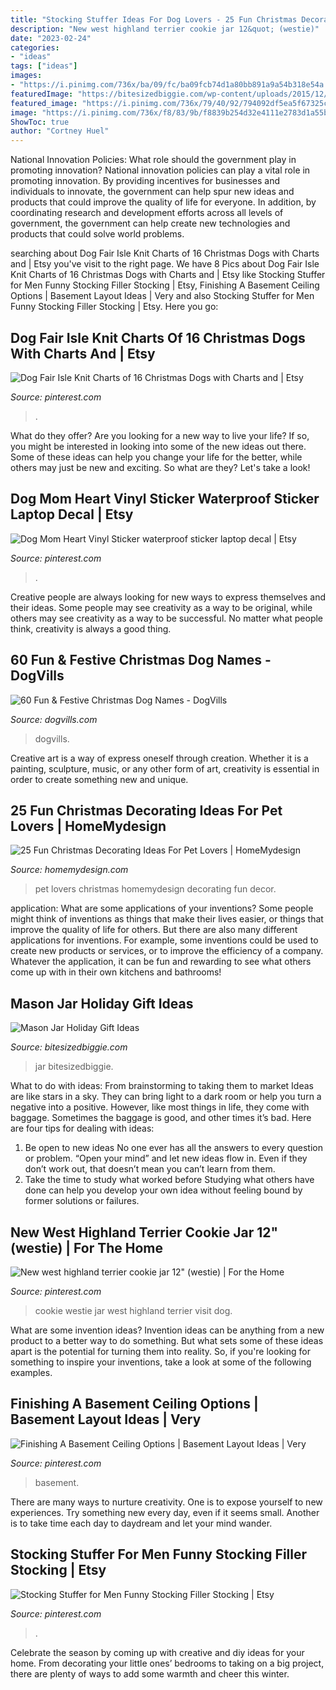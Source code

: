 ```yaml
---
title: "Stocking Stuffer Ideas For Dog Lovers - 25 Fun Christmas Decorating Ideas For Pet Lovers"
description: "New west highland terrier cookie jar 12&quot; (westie)"
date: "2023-02-24"
categories:
- "ideas"
tags: ["ideas"]
images:
- "https://i.pinimg.com/736x/ba/09/fc/ba09fcb74d1a80bb891a9a54b318e54a.jpg"
featuredImage: "https://bitesizedbiggie.com/wp-content/uploads/2015/12/DIY-Mason-Jar-Gift-Ideas-all-easily-DIY-able.jpg"
featured_image: "https://i.pinimg.com/736x/79/40/92/794092df5ea5f67325ccdc0712bc516a.jpg"
image: "https://i.pinimg.com/736x/f8/83/9b/f8839b254d32e4111e2783d1a55b26e5.jpg"
ShowToc: true
author: "Cortney Huel"
---
```



National Innovation Policies: What role should the government play in promoting innovation?
National innovation policies can play a vital role in promoting innovation. By providing incentives for businesses and individuals to innovate, the government can help spur new ideas and products that could improve the quality of life for everyone. In addition, by coordinating research and development efforts across all levels of government, the government can help create new technologies and products that could solve world problems.

	

		
searching about Dog Fair Isle Knit Charts of 16 Christmas Dogs with Charts and | Etsy you've visit to the right page. We have 8 Pics about Dog Fair Isle Knit Charts of 16 Christmas Dogs with Charts and | Etsy like Stocking Stuffer for Men Funny Stocking Filler Stocking | Etsy, Finishing A Basement Ceiling Options | Basement Layout Ideas | Very and also Stocking Stuffer for Men Funny Stocking Filler Stocking | Etsy. Here you go:
		
    
## Dog Fair Isle Knit Charts Of 16 Christmas Dogs With Charts And | Etsy

<img loading=lazy src="https://i.pinimg.com/736x/79/40/92/794092df5ea5f67325ccdc0712bc516a.jpg" onerror="this.onerror=null;this.src='https://tse2.mm.bing.net/th?id=OIP.S66BDYrmrBGPmBa67Grn6gHaHa&amp;pid=15.1';" alt="Dog Fair Isle Knit Charts of 16 Christmas Dogs with Charts and | Etsy">

_Source: pinterest.com_

>. 

	

What do they offer?
Are you looking for a new way to live your life? If so, you might be interested in looking into some of the new ideas out there. Some of these ideas can help you change your life for the better, while others may just be new and exciting. So what are they? Let's take a look!

    
## Dog Mom Heart Vinyl Sticker Waterproof Sticker Laptop Decal | Etsy

<img loading=lazy src="https://i.pinimg.com/736x/ba/09/fc/ba09fcb74d1a80bb891a9a54b318e54a.jpg" onerror="this.onerror=null;this.src='https://tse3.mm.bing.net/th?id=OIP.0eh6Oi57N0lRUq6Kpyj4VwHaHa&amp;pid=15.1';" alt="Dog Mom Heart Vinyl Sticker waterproof sticker laptop decal | Etsy">

_Source: pinterest.com_

>. 

	

Creative people are always looking for new ways to express themselves and their ideas. Some people may see creativity as a way to be original, while others may see creativity as a way to be successful. No matter what people think, creativity is always a good thing.

    
## 60 Fun &amp; Festive Christmas Dog Names - DogVills

<img loading=lazy src="https://www.dogvills.com/wp-content/uploads/2019/11/Best-Christmas-Dog-Names-f.jpg" onerror="this.onerror=null;this.src='https://tse4.mm.bing.net/th?id=OIP.c2vAFFQOyZbMbX9IgUC0oQHaE8&amp;pid=15.1';" alt="60 Fun &amp; Festive Christmas Dog Names - DogVills">

_Source: dogvills.com_

>dogvills. 

	

Creative art is a way of express oneself through creation. Whether it is a painting, sculpture, music, or any other form of art, creativity is essential in order to create something new and unique.

    
## 25 Fun Christmas Decorating Ideas For Pet Lovers | HomeMydesign

<img loading=lazy src="http://homemydesign.com/wp-content/uploads/2019/11/adorable-holiday-christmas-decor-for-pet-lovers.jpg" onerror="this.onerror=null;this.src='https://tse4.mm.bing.net/th?id=OIP.ISaFTbiaUYSKNds6IYUyeAHaKo&amp;pid=15.1';" alt="25 Fun Christmas Decorating Ideas For Pet Lovers | HomeMydesign">

_Source: homemydesign.com_

>pet lovers christmas homemydesign decorating fun decor. 

	

application: What are some applications of your inventions?
Some people might think of inventions as things that make their lives easier, or things that improve the quality of life for others. But there are also many different applications for inventions. For example, some inventions could be used to create new products or services, or to improve the efficiency of a company. Whatever the application, it can be fun and rewarding to see what others come up with in their own kitchens and bathrooms!

    
## Mason Jar Holiday Gift Ideas

<img loading=lazy src="https://bitesizedbiggie.com/wp-content/uploads/2015/12/DIY-Mason-Jar-Gift-Ideas-all-easily-DIY-able.jpg" onerror="this.onerror=null;this.src='https://tse4.mm.bing.net/th?id=OIP.5TqG8-GsPdFihA0RBHLDdwHaKt&amp;pid=15.1';" alt="Mason Jar Holiday Gift Ideas">

_Source: bitesizedbiggie.com_

>jar bitesizedbiggie. 

	

What to do with ideas: From brainstorming to taking them to market
Ideas are like stars in a sky. They can bring light to a dark room or help you turn a negative into a positive. However, like most things in life, they come with baggage. Sometimes the baggage is good, and other times it’s bad. Here are four tips for dealing with ideas:
1. Be open to new ideas 
No one ever has all the answers to every question or problem. “Open your mind” and let new ideas flow in. Even if they don’t work out, that doesn’t mean you can’t learn from them. 
2. Take the time to study what worked before 
Studying what others have done can help you develop your own idea without feeling bound by former solutions or failures.

    
## New West Highland Terrier Cookie Jar 12&quot; (westie) | For The Home

<img loading=lazy src="https://i.pinimg.com/originals/1d/a7/00/1da700c050c485c534a2854e5bffe4f3.jpg" onerror="this.onerror=null;this.src='https://tse2.mm.bing.net/th?id=OIP.dJ5PUHHaQWopxUPP3iIjGgHaJ4&amp;pid=15.1';" alt="New west highland terrier cookie jar 12&quot; (westie) | For the Home">

_Source: pinterest.com_

>cookie westie jar west highland terrier visit dog. 

	

What are some invention ideas?
Invention ideas can be anything from a new product to a better way to do something. But what sets some of these ideas apart is the potential for turning them into reality. So, if you're looking for something to inspire your inventions, take a look at some of the following examples.

    
## Finishing A Basement Ceiling Options | Basement Layout Ideas | Very

<img loading=lazy src="https://i.pinimg.com/736x/f0/ac/76/f0ac765f00ef18fec10ca3ec74fea7c9.jpg" onerror="this.onerror=null;this.src='https://tse3.mm.bing.net/th?id=OIP.2hX2rWAIcpqUJ5K-uPDLMwHaFi&amp;pid=15.1';" alt="Finishing A Basement Ceiling Options | Basement Layout Ideas | Very">

_Source: pinterest.com_

>basement. 

	

There are many ways to nurture creativity. One is to expose yourself to new experiences. Try something new every day, even if it seems small. Another is to take time each day to daydream and let your mind wander.

    
## Stocking Stuffer For Men Funny Stocking Filler Stocking | Etsy

<img loading=lazy src="https://i.pinimg.com/736x/f8/83/9b/f8839b254d32e4111e2783d1a55b26e5.jpg" onerror="this.onerror=null;this.src='https://tse2.mm.bing.net/th?id=OIP.nCDWFmalh7N5P7uVEhMasgHaLG&amp;pid=15.1';" alt="Stocking Stuffer for Men Funny Stocking Filler Stocking | Etsy">

_Source: pinterest.com_

>. 

	

Celebrate the season by coming up with creative and diy ideas for your home. From decorating your little ones’ bedrooms to taking on a big project, there are plenty of ways to add some warmth and cheer this winter.


